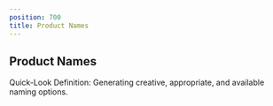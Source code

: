 ```yaml
---
position: 700
title: Product Names
---
```


## Product Names

Quick-Look Definition: Generating creative, appropriate, and available naming options.